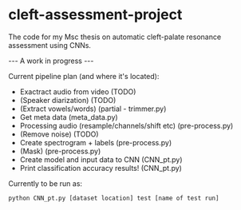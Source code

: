 # cleft-assessment-project
The code for my Msc thesis on automatic cleft-palate resonance assessment using CNNs. 

--- A work in progress ---

Current pipeline plan (and where it's located):
- Exactract audio from video (TODO)
- (Speaker diarization) (TODO)
- (Extract vowels/words) (partial - trimmer.py)
- Get meta data (meta_data.py)
- Processing audio (resample/channels/shift etc) (pre-process.py)
- (Remove noise) (TODO)
- Create spectrogram + labels (pre-process.py)
- (Mask) (pre-process.py)
- Create model and input data to CNN (CNN_pt.py)
- Print classification accuracy results! (CNN_pt.py)

Currently to be run as:

`python CNN_pt.py [dataset location] test [name of test run]`

